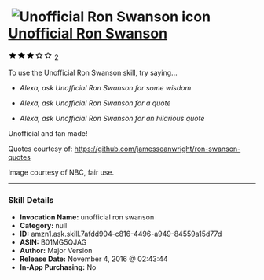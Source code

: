 # &nbsp;<img src="skill_icon" alt="Unofficial Ron Swanson icon" width="36"> [Unofficial Ron Swanson](http://alexa.amazon.com/#skills/amzn1.ask.skill.7afdd904-c816-4496-a949-84559a15d77d)
![3 stars](../../images/ic_star_black_18dp_1x.png)![3 stars](../../images/ic_star_black_18dp_1x.png)![3 stars](../../images/ic_star_black_18dp_1x.png)![3 stars](../../images/ic_star_border_black_18dp_1x.png)![3 stars](../../images/ic_star_border_black_18dp_1x.png) 2

To use the Unofficial Ron Swanson skill, try saying...

* *Alexa, ask Unofficial Ron Swanson for some wisdom*

* *Alexa, ask Unofficial Ron Swanson for a quote*

* *Alexa, ask Unofficial Ron Swanson for an hilarious quote*

Unofficial and fan made!

Quotes courtesy of: https://github.com/jamesseanwright/ron-swanson-quotes

Image courtesy of NBC, fair use.

***

### Skill Details

* **Invocation Name:** unofficial ron swanson
* **Category:** null
* **ID:** amzn1.ask.skill.7afdd904-c816-4496-a949-84559a15d77d
* **ASIN:** B01MG5QJAG
* **Author:** Major Version
* **Release Date:** November 4, 2016 @ 02:43:44
* **In-App Purchasing:** No
